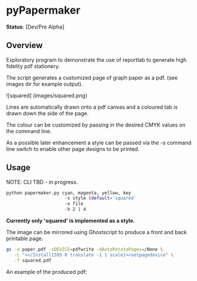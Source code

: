 # pyPapermaker

**Status**: [Dev/Pre Alpha] 

## Overview
Exploratory program to demonstrate the use of reportlab
to generate high fidelity pdf stationery.

The script generates a customized page of graph paper as a pdf. 
(see images dir for example output).

![squared] (images/squared.png) 

Lines are automatically drawn onto a pdf canvas and a coloured
tab is drawn down the side of the page.

The colour can be customized by passing in the desired CMYK
values on the command line.

As a possible later enhancement a style can be passed via
the -s command line switch to enable other page designs to
be printed.

## Usage
NOTE: CLI TBD - in progress.
``` bash
python papermaker.py cyan, magenta, yellow, key 
                      -s style (default='squared'
                      -o file
                      -h 2 | 4
```
**Currently only 'squared' is implemented as a style.**
 
The image can be mirrored using Ghostscript to produce a front
and back printable page.

```bash
gs -o paper.pdf -sDEVICE=pdfwrite -dAutoRotatePages=/None \
   -c "<</Install{595 0 translate -1 1 scale}>>setpagedevice" \
   -f squared.pdf
```

An example of the produced pdf: 

[](images/squared.pdf)